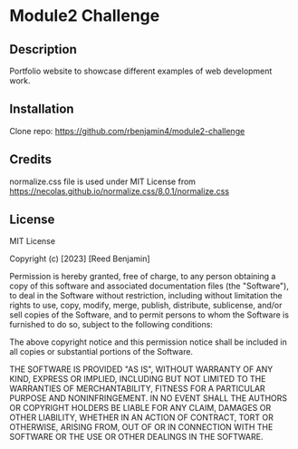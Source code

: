# Module2 Challenge

## Description

Portfolio website to showcase different examples of web development work. 


## Installation

Clone repo: https://github.com/rbenjamin4/module2-challenge


## Credits

normalize.css file is used under MIT License from https://necolas.github.io/normalize.css/8.0.1/normalize.css

## License

MIT License

Copyright (c) [2023] [Reed Benjamin]

Permission is hereby granted, free of charge, to any person obtaining a copy of this software and associated documentation files (the "Software"), to deal in the Software without restriction, including without limitation the rights to use, copy, modify, merge, publish, distribute, sublicense, and/or sell copies of the Software, and to permit persons to whom the Software is furnished to do so, subject to the following conditions:

The above copyright notice and this permission notice shall be included in all copies or substantial portions of the Software.

THE SOFTWARE IS PROVIDED "AS IS", WITHOUT WARRANTY OF ANY KIND, EXPRESS OR IMPLIED, INCLUDING BUT NOT LIMITED TO THE WARRANTIES OF MERCHANTABILITY, FITNESS FOR A PARTICULAR PURPOSE AND NONINFRINGEMENT. IN NO EVENT SHALL THE AUTHORS OR COPYRIGHT HOLDERS BE LIABLE FOR ANY CLAIM, DAMAGES OR OTHER LIABILITY, WHETHER IN AN ACTION OF CONTRACT, TORT OR OTHERWISE, ARISING FROM, OUT OF OR IN CONNECTION WITH THE SOFTWARE OR THE USE OR OTHER DEALINGS IN THE SOFTWARE.